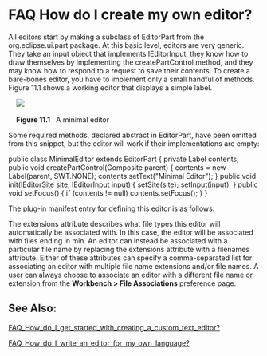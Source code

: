 

FAQ How do I create my own editor?
==================================

All editors start by making a subclass of EditorPart from the org.eclipse.ui.part package. At this basic level, editors are very generic. They take an input object that implements IEditorInput, they know how to draw themselves by implementing the createPartControl method, and they may know how to respond to a request to save their contents. To create a bare-bones editor, you have to implement only a small handful of methods. Figure 11.1 shows a working editor that displays a simple label.

    <img src=../images/minimal_editor.png>

    **Figure 11.1**   A minimal editor

  
Some required methods, declared abstract in EditorPart, have been omitted from this snippet, but the editor will work if their implementations are empty:

   public class MinimalEditor extends EditorPart {
      private Label contents;
      public void createPartControl(Composite parent) {
         contents = new Label(parent, SWT.NONE);
         contents.setText("Minimal Editor");
      }
      public void init(IEditorSite site, IEditorInput input) {
         setSite(site);
         setInput(input);
      }
      public void setFocus() {
         if (contents != null)
            contents.setFocus();
      }
   }

The plug-in manifest entry for defining this editor is as follows:

   <editor
      name="Minimal Editor"
      extensions="min"
      icon="icons/sample.gif"
      class="org.eclipse.faq.examples.editor.MinimalEditor"
      id="org.eclipse.faq.examples.editor.MinimalEditor">
   </editor>

  
The extensions attribute describes what file types this editor will automatically be associated with. In this case, the editor will be associated with files ending in min. An editor can instead be associated with a particular file name by replacing the extensions attribute with a filenames attribute. Either of these attributes can specify a comma-separated list for associating an editor with multiple file name extensions and/or file names. A user can always choose to associate an editor with a different file name or extension from the **Workbench > File Associations** preference page.

  

See Also:
---------

[FAQ\_How\_do\_I\_get\_started\_with\_creating\_a\_custom\_text_editor?](./FAQ_How_do_I_get_started_with_creating_a_custom_text_editor.md "FAQ How do I get started with creating a custom text editor?")

[FAQ\_How\_do\_I\_write\_an\_editor\_for\_my\_own\_language?](./FAQ_How_do_I_write_an_editor_for_my_own_language.md "FAQ How do I write an editor for my own language?")


